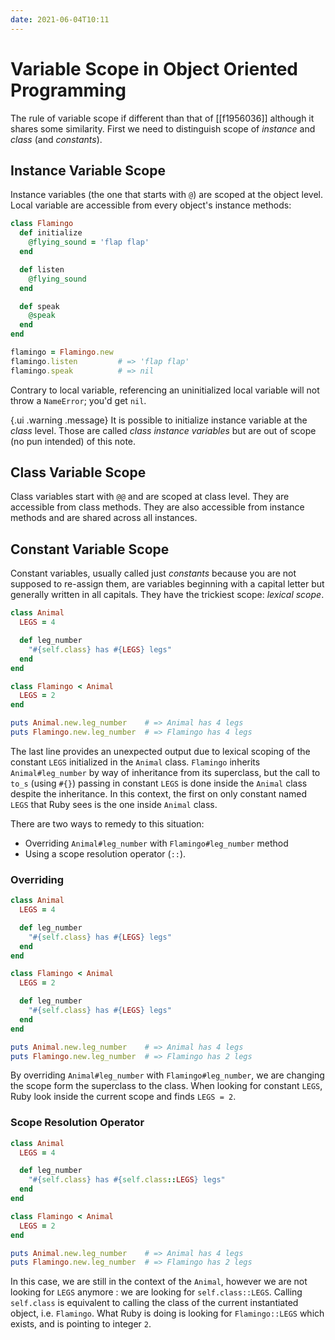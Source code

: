 ```yaml
---
date: 2021-06-04T10:11
---
```


# Variable Scope in Object Oriented Programming

The rule of variable scope if different than that of [[f1956036]] although
it shares some similarity. First we need to distinguish scope of _instance_
and _class_ (and _constants_).

## Instance Variable Scope

Instance variables (the one that starts with `@`) are scoped at the object
level. Local variable are accessible from every object's instance methods:

```ruby
class Flamingo
  def initialize
    @flying_sound = 'flap flap'
  end

  def listen
    @flying_sound
  end

  def speak
    @speak
  end
end

flamingo = Flamingo.new
flamingo.listen         # => 'flap flap'
flamingo.speak          # => nil
```

Contrary to local variable, referencing an uninitialized local variable
will not throw a `NameError`; you'd get `nil`.

{.ui .warning .message}
It is possible to initialize instance variable at the _class_ level. Those
are called _class instance variables_ but are out of scope (no pun
intended) of this note.

## Class Variable Scope

Class variables start with `@@` and are scoped at class level. They are
accessible from class methods. They are also accessible from instance
methods and are shared across all instances.

## Constant Variable Scope

Constant variables, usually called just _constants_ because you are not
supposed to re-assign them, are variables beginning with a capital letter
but generally written in all capitals. They have the trickiest scope:
_lexical scope_.

```ruby
class Animal
  LEGS = 4

  def leg_number
    "#{self.class} has #{LEGS} legs"
  end
end

class Flamingo < Animal
  LEGS = 2
end

puts Animal.new.leg_number    # => Animal has 4 legs
puts Flamingo.new.leg_number  # => Flamingo has 4 legs
```

The last line provides an unexpected output due to lexical scoping of the
constant `LEGS` initialized in the `Animal` class. `Flamingo` inherits
`Animal#leg_number` by way of inheritance from its superclass, but the call
to `to_s` (using `#{}`) passing in constant `LEGS` is done inside the
`Animal` class despite the inheritance. In this context, the first on only
constant named `LEGS` that Ruby sees is the one inside `Animal` class.

There are two ways to remedy to this situation:

- Overriding `Animal#leg_number` with `Flamingo#leg_number` method
- Using a scope resolution operator (`::`).

### Overriding

```ruby
class Animal
  LEGS = 4

  def leg_number
    "#{self.class} has #{LEGS} legs"
  end
end

class Flamingo < Animal
  LEGS = 2

  def leg_number
    "#{self.class} has #{LEGS} legs"
  end
end

puts Animal.new.leg_number    # => Animal has 4 legs
puts Flamingo.new.leg_number  # => Flamingo has 2 legs
```

By overriding `Animal#leg_number` with `Flamingo#leg_number`, we are
changing the scope form the superclass to the class. When looking for
constant `LEGS`, Ruby look inside the current scope and finds `LEGS = 2`.

### Scope Resolution Operator

```ruby
class Animal
  LEGS = 4

  def leg_number
    "#{self.class} has #{self.class::LEGS} legs"
  end
end

class Flamingo < Animal
  LEGS = 2
end

puts Animal.new.leg_number    # => Animal has 4 legs
puts Flamingo.new.leg_number  # => Flamingo has 2 legs
```

In this case, we are still in the context of the `Animal`, however we are
not looking for `LEGS` anymore : we are looking for `self.class::LEGS`.
Calling `self.class` is equivalent to calling the class of the current
instantiated object, i.e. `Flamingo`. What Ruby is doing is looking for
`Flamingo::LEGS` which exists, and is pointing to integer `2`.
